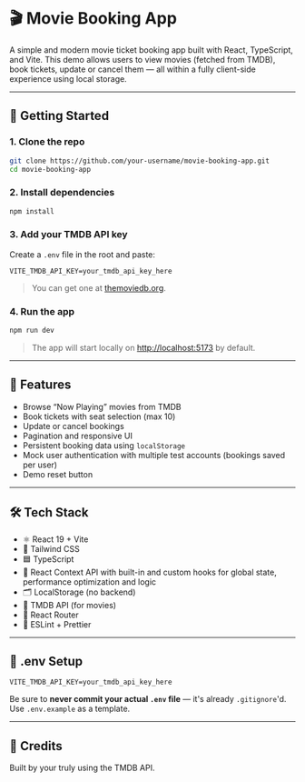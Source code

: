 # 🎬 Movie Booking App

A simple and modern movie ticket booking app built with React, TypeScript, and Vite. This demo allows users to view movies (fetched from TMDB), book tickets, update or cancel them — all within a fully client-side experience using local storage.

---

## 🚀 Getting Started

### 1. Clone the repo

```bash
git clone https://github.com/your-username/movie-booking-app.git
cd movie-booking-app
```

### 2. Install dependencies

```bash
npm install
```

### 3. Add your TMDB API key

Create a `.env` file in the root and paste:

```
VITE_TMDB_API_KEY=your_tmdb_api_key_here
```

> You can get one at [themoviedb.org](https://www.themoviedb.org/).

### 4. Run the app

```bash
npm run dev
```

> The app will start locally on [http://localhost:5173](http://localhost:5173) by default.

---

## 🧠 Features

- Browse “Now Playing” movies from TMDB
- Book tickets with seat selection (max 10)
- Update or cancel bookings
- Pagination and responsive UI
- Persistent booking data using `localStorage`
- Mock user authentication with multiple test accounts (bookings saved per user)
- Demo reset button

---

## 🛠️ Tech Stack

- ⚛️ React 19 + Vite
- 💨 Tailwind CSS
- 🟦 TypeScript
- 🧠 React Context API with built-in and custom hooks for global state, performance optimization and logic
- 🗂️ LocalStorage (no backend)
- 🍿 TMDB API (for movies)
- 🔄 React Router
- 🧪 ESLint + Prettier

---

## 📂 .env Setup

```env
VITE_TMDB_API_KEY=your_tmdb_api_key_here
```

Be sure to **never commit your actual `.env` file** — it's already `.gitignore`'d.
Use `.env.example` as a template.

---

## 👏 Credits

Built by your truly using the TMDB API.
